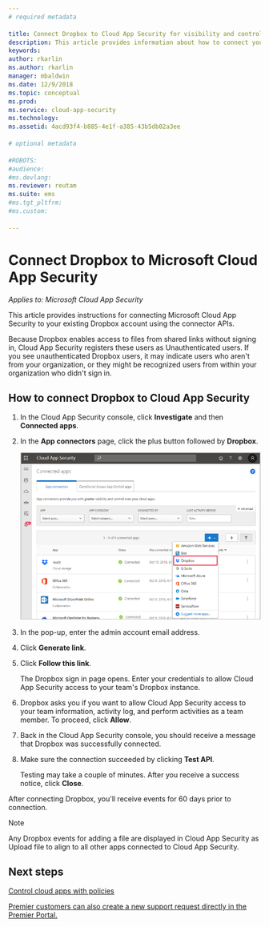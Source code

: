 ```yaml
---
# required metadata

title: Connect Dropbox to Cloud App Security for visibility and control over use | Microsoft Docs
description: This article provides information about how to connect your Dropbox app to Cloud App Security using the API connector.
keywords:
author: rkarlin
ms.author: rkarlin
manager: mbaldwin
ms.date: 12/9/2018
ms.topic: conceptual
ms.prod:
ms.service: cloud-app-security
ms.technology:
ms.assetid: 4acd93f4-b885-4e1f-a385-43b5db02a3ee

# optional metadata

#ROBOTS:
#audience:
#ms.devlang:
ms.reviewer: reutam
ms.suite: ems
#ms.tgt_pltfrm:
#ms.custom:

---
```

# Connect Dropbox to Microsoft Cloud App Security

*Applies to: Microsoft Cloud App Security*

This article provides instructions for connecting Microsoft Cloud App Security to your existing Dropbox account using the connector APIs.  
 
 
Because Dropbox enables access to files from shared links without signing in, Cloud App Security registers these users as Unauthenticated users. If you see unauthenticated Dropbox users, it may indicate users who aren't from your organization, or they might be recognized users from within your organization who didn't sign in.

## How to connect Dropbox to Cloud App Security  
  
1.  In the Cloud App Security console, click **Investigate** and then **Connected apps**.  
  
2.  In the **App connectors** page, click the plus button followed by **Dropbox**.  
  
     ![connect dropbox](./media/connect-dropbox.png "connect dropbox")  
  
3.  In the pop-up, enter the admin account email address.  
  
4.  Click **Generate link**.  
  
5.  Click **Follow this link**.  
  
     The Dropbox sign in page opens. Enter your credentials to allow Cloud App Security access to your team's Dropbox instance.  
  
6.  Dropbox asks you if you want to allow Cloud App Security access to your team information, activity log, and perform activities as a team member. To proceed, click **Allow**.  
  
7.  Back in the Cloud App Security console, you should receive a message that Dropbox was successfully connected.  
  
8.  Make sure the connection succeeded by clicking **Test API**.  
  
     Testing may take a couple of minutes. After you receive a success notice, click **Close**.  
  
After connecting Dropbox, you'll receive events for 60 days prior to connection.

> [!NOTE] 
> Any Dropbox events for adding a file are displayed in Cloud App Security as Upload file to align to all other apps connected to Cloud App Security. 
 
## Next steps 
[Control cloud apps with policies](control-cloud-apps-with-policies.md)   

[Premier customers can also create a new support request directly in the Premier Portal.](https://premier.microsoft.com/)  
  
  